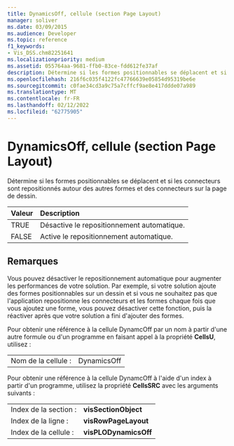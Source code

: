 ```yaml
---
title: DynamicsOff, cellule (section Page Layout)
manager: soliver
ms.date: 03/09/2015
ms.audience: Developer
ms.topic: reference
f1_keywords:
- Vis_DSS.chm82251641
ms.localizationpriority: medium
ms.assetid: 055764aa-9681-ffb0-83ce-fdd612fe37af
description: Détermine si les formes positionnables se déplacent et si les connecteurs sont repositionnés autour des autres formes et des connecteurs sur la page de dessin.
ms.openlocfilehash: 216f6c035f4122fc47766639e05854d95319be6e
ms.sourcegitcommit: c0fae34cd3a9c75a7cffcf9ae8e417ddde07a989
ms.translationtype: MT
ms.contentlocale: fr-FR
ms.lasthandoff: 02/12/2022
ms.locfileid: "62775905"
---
```

# <a name="dynamicsoff-cell-page-layout-section"></a>DynamicsOff, cellule (section Page Layout)

Détermine si les formes positionnables se déplacent et si les connecteurs sont repositionnés autour des autres formes et des connecteurs sur la page de dessin.
  
|**Valeur**|**Description**|
|:-----|:-----|
| TRUE  <br/> | Désactive le repositionnement automatique. |
| FALSE  <br/> | Active le repositionnement automatique. |
   
## <a name="remarks"></a>Remarques

Vous pouvez désactiver le repositionnement automatique pour augmenter les performances de votre solution. Par exemple, si votre solution ajoute des formes positionnables sur un dessin et si vous ne souhaitez pas que l'application repositionne les connecteurs et les formes chaque fois que vous ajoutez une forme, vous pouvez désactiver cette fonction, puis la réactiver après que votre solution a fini d'ajouter des formes.
  
Pour obtenir une référence à la cellule DynamcOff par un nom à partir d'une autre formule ou d'un programme en faisant appel à la propriété **CellsU**, utilisez : 
  
|||
|:-----|:-----|
| Nom de la cellule :  <br/> | DynamicsOff  <br/> |
   
Pour obtenir une référence à la cellule DynamcOff à l'aide d'un index à partir d'un programme, utilisez la propriété **CellsSRC** avec les arguments suivants : 
  
|||
|:-----|:-----|
| Index de la section :  <br/> |**visSectionObject** <br/> |
| Index de la ligne :  <br/> |**visRowPageLayout** <br/> |
| Index de la cellule :  <br/> |**visPLODynamicsOff** <br/> |
   

